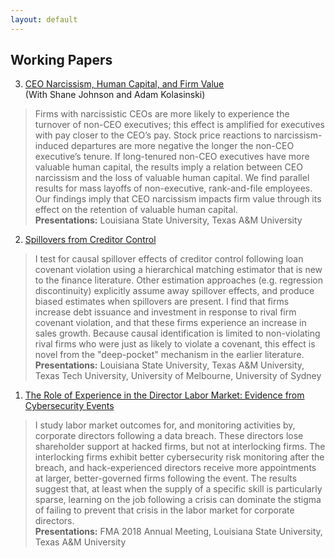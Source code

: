 ```yaml
---
layout: default
---
```


## Working Papers

3. [CEO Narcissism, Human Capital, and Firm Value](https://papers.ssrn.com/abstract=3209882)<br/>
  (With Shane Johnson and Adam Kolasinski)
> Firms with narcissistic CEOs are more likely to experience the turnover of non-CEO executives; this effect is amplified for executives with pay closer to the CEO’s pay. Stock price reactions to narcissism-induced departures are more negative the longer the non-CEO executive’s tenure. If long-tenured non-CEO executives have more valuable human capital, the results imply a relation between CEO narcissism and the loss of valuable human capital. We find parallel results for mass layoffs of non-executive, rank-and-file employees. Our findings imply that CEO narcissism impacts firm value through its effect on the retention of valuable human capital.<br/><b>Presentations:</b> Louisiana State University, Texas A&M University

2. [Spillovers from Creditor Control](https://papers.ssrn.com/sol3/papers.cfm?abstract_id=2866505)
> I test for causal spillover effects of creditor control following loan covenant violation using a hierarchical matching estimator that is new to the finance literature. Other estimation approaches (e.g. regression discontinuity) explicitly assume away spillover effects, and produce biased estimates when spillovers are present. I find that firms increase debt issuance and investment in response to rival firm covenant violation, and that these firms experience an increase in sales growth. Because causal identification is limited to non-violating rival firms who were just as likely to violate a covenant, this effect is novel from the "deep-pocket" mechanism in the earlier literature.<br/><b>Presentations:</b> Louisiana State University, Texas A&M University, Texas Tech University, University of Melbourne, University of Sydney

1. [The Role of Experience in the Director Labor Market: Evidence from Cybersecurity Events](https://papers.ssrn.com/sol3/papers.cfm?abstract_id=3077632)
> I study labor market outcomes for, and monitoring activities by, corporate directors following a data breach. These directors lose shareholder support at hacked firms, but not at interlocking firms. The interlocking firms exhibit better cybersecurity risk monitoring after the breach, and hack-experienced directors receive more appointments at larger, better-governed firms following the event. The results suggest that, at least when the supply of a specific skill is particularly sparse, learning on the job following a crisis can dominate the stigma of failing to prevent that crisis in the labor market for corporate directors.<br/><b>Presentations:</b> FMA 2018 Annual Meeting, Louisiana State University, Texas A&M University
